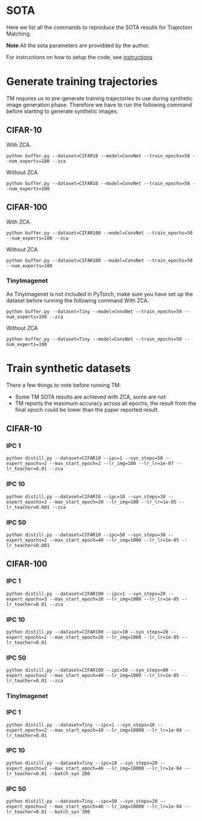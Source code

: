 # SOTA
Here we list all the commands to reproduce the SOTA results for Trajection Matching.

**Note** All the sota parameters are providded by the author.

For instructions on how to setup the code, see [instructions](instructions.md)

# Generate training trajectories
TM requires us to pre-generate training trajectories to use during synthetic image generation phase. Therefore we have to run the following command before starting to generate synthetic images. 

## CIFAR-10
With ZCA.  
```
python buffer.py --dataset=CIFAR10 --model=ConvNet --train_epochs=50 --num_experts=100 --zca
```
Without ZCA
```
python buffer.py --dataset=CIFAR10 --model=ConvNet --train_epochs=50 --num_experts=100
```
## CIFAR-100
With ZCA.  
```
python buffer.py --dataset=CIFAR100 --model=ConvNet --train_epochs=50 --num_experts=100 --zca
```
Without ZCA
```
python buffer.py --dataset=CIFAR100 --model=ConvNet --train_epochs=50 --num_experts=100
```

### TinyImagenet
As TinyImagenet is not included in PyTorch, make sure you have set up the dataset before running the following command
With ZCA.  
```
python buffer.py --dataset=Tiny --model=ConvNet --train_epochs=50 --num_experts=100 --zca
```
Without ZCA
```
python buffer.py --dataset=Tiny --model=ConvNet --train_epochs=50 --num_experts=100
```

# Train synthetic datasets
There a few things to note before running TM:  
- Some TM SOTA results are achieved with ZCA, some are not
- TM reports the maximum accuracy across all epochs, the result from the final epoch could be lower than the paper reported result.
## CIFAR-10
### IPC 1
```
python distill.py --dataset=CIFAR10 --ipc=1 --syn_steps=50 --expert_epochs=2 --max_start_epoch=2 --lr_img=100 --lr_lr=1e-07 --lr_teacher=0.01 --zca
```
### IPC 10
```
python distill.py --dataset=CIFAR10 --ipc=10 --syn_steps=30 --expert_epochs=2 --max_start_epoch=20 --lr_img=100 --lr_lr=1e-05 --lr_teacher=0.001 --zca
```
### IPC 50
```
python distill.py --dataset=CIFAR10 --ipc=50 --syn_steps=30 --expert_epochs=2 --max_start_epoch=40 --lr_img=1000 --lr_lr=1e-05 --lr_teacher=0.001
```
## CIFAR-100
### IPC 1
```
python distill.py --dataset=CIFAR100 --ipc=1 --syn_steps=20 --expert_epochs=3 --max_start_epoch=20 --lr_img=1000 --lr_lr=1e-05 --lr_teacher=0.01 --zca
```
### IPC 10
```
python distill.py --dataset=CIFAR100 --ipc=10 --syn_steps=20 --expert_epochs=2 --max_start_epoch=20 --lr_img=1000 --lr_lr=1e-05 --lr_teacher=0.01
```
### IPC 50
```
python distill.py --dataset=CIFAR100 --ipc=50 --syn_steps=80 --expert_epochs=2 --max_start_epoch=40 --lr_img=1000 --lr_lr=1e-05 --lr_teacher=0.01 --zca
```
### TinyImagenet
### IPC 1
```
python distill.py --dataset=Tiny --ipc=1 --syn_steps=10 --expert_epochs=2 --max_start_epoch=10 --lr_img=10000 --lr_lr=1e-04 --lr_teacher=0.01
```
### IPC 10
```
python distill.py --dataset=Tiny --ipc=10 --syn_steps=20 --expert_epochs=2 --max_start_epoch=40 --lr_img=10000 --lr_lr=1e-04 --lr_teacher=0.01 --batch_syn 200
```
### IPC 50
```
python distill.py --dataset=Tiny --ipc=50 --syn_steps=20 --expert_epochs=2 --max_start_epoch=40 --lr_img=10000 --lr_lr=1e-04 --lr_teacher=0.01 --batch_syn 300
```
